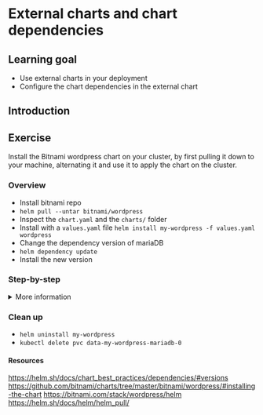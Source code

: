 # External charts and chart dependencies

## Learning goal

- Use external charts in your deployment
- Configure the chart dependencies in the external chart

## Introduction

## Exercise

Install the Bitnami wordpress chart on your cluster, by first pulling it down to your machine, alternating it and use it to apply the chart on the cluster.

### Overview

- Install bitnami repo
- `helm pull --untar bitnami/wordpress`
- Inspect the `chart.yaml` and the `charts/` folder
- Install with a `values.yaml` file `helm install my-wordpress -f values.yaml wordpress`
- Change the dependency version of mariaDB
- `helm dependency update`
- Install the new version

### Step-by-step

<details>
      <summary>More information</summary>

**Install Bitnami Helm repo**

Install the Bitnami Helm Repo and update Helm's local list of Charts:

```
helm repo add bitnami https://charts.bitnami.com/bitnami
helm repo update
```

**Pull down the wordpress chart**

We are going to have a look at the wordpress chart before applying it. 

- Navigate to the `external-charts` folder in the root of this repository in your terminal.
- Pull down the chart from bitnami: `helm pull --untar bitnami/wordpress`

Your folder should now look something like this:

```sh
.
├── values.yaml
└── wordpress
    ├── Chart.lock
    ├── Chart.yaml
    ├── README.md
    ├── charts
    ├── ci
    ├── templates
    ├── values.schema.json
    └── values.yaml
```
- Open `external-charts/wordpress/values.yaml` to see all the possible values that are configurable.

**Inspect the `chart.yaml` and the `charts/` folder**

- Look at the `external-charts/wordpress/Chart.yaml` file to see the three dependencies that wordpress depends on; MariaDB, Memcached, and Common.
- Look in the `external-charts/wordpress/charts` folder to see the three dependencies also getting pulled down, each in their own folder.

**Update the values file**

- Set your own username and password in our pre-made values file in `external-charts/values.yaml`

**Install the chart**


- Install the chart in your cluster: `helm install my-wordpress wordpress -f values.yaml`
- Inspect that all pods comes online: `kubectl get pods,deployments`
- Try to access the wordpress site with the new external loadbalancer ip: `kubectl get svc`

> Note: You might be redirected to a HTTPS site with an untrusted certificate. It's perfectly fine in this exercise. It is because we do not use TLS certificates signed by a trusted certificate authority in the training environment. You should always use properly trusted certificates in production.

- Try to log into wordpress backend by accessing the admin site on: `https://<LoadBalancerIP>/admin`

**Change the dependency version of memcached**

When pulling a chart down with dependencies, the dependency charts are getting pulled down as well.
We will try alternating one of the dependencies before deploying again.

- Find the avaliable versions for memcached with `helm search repo memcached -l`

> :bulb: remember that a chart has two versions: Chart version called `version` and application version `appVersion`

- Try changing the version

**Helm dependency update**



**Install the new one**

</details>

### Clean up

- `helm uninstall my-wordpress`
- `kubectl delete pvc data-my-wordpress-mariadb-0`

#### Resources

https://helm.sh/docs/chart_best_practices/dependencies/#versions
https://github.com/bitnami/charts/tree/master/bitnami/wordpress/#installing-the-chart
https://bitnami.com/stack/wordpress/helm
https://helm.sh/docs/helm/helm_pull/